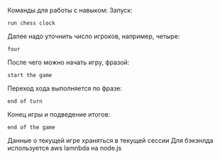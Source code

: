 Команды для работы с навыком:
Запуск:
```
run chess clock
```
Далее надо уточнить число игроков, например, четыре:
```
four
```
После чего можно начать игру, фразой:
```
start the game
```
Переход хода выполняется по фразе:
```
end of turn
```
Конец игры и подведение итогов:
```
end of the game
```
Данные о текущей игре храняться в текущей сессии 
Для бэкэнлда используется aws lamnbda на node.js

